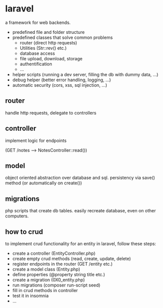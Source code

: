 # laravel

a framework for web backends.

- predefined file and folder structure
- predefined classes that solve common problems
    - router (direct http requests)
    - Utilities (Str::rev() etc.)
    - database access
    - file upload, download, storage
    - authentification
    - ...
- helper scripts (running a dev server, filling the db with dummy data, ...)
- debug helper (better error handling, logging, ...)
- automatic security (cors, xss, sql injection, ...)

## router

handle http requests, delegate to controllers

## controller

implement logic for endpoints

(GET /notes --> NotesController::read())

## model

object oriented abstraction over database and sql.
persistency via save() method (or automatically on create())

## migrations

php scripts that create db tables.
easily recreate database, even on other computers.

## how to crud

to implement crud functionality for an entity in laravel, follow these steps:

- create a controller (EntityController.php)
- create empty crud methods (read, create, update, delete)
- register endpoints in the router (GET /entity etc.)
- create a model class (Entity.php)
- define properties (@property string title etc.)
- create a migration (0X0_entity.php)
- run migrations (composer run-script seed)
- fill in crud methods in controller
- test it in insomnia
- ...

